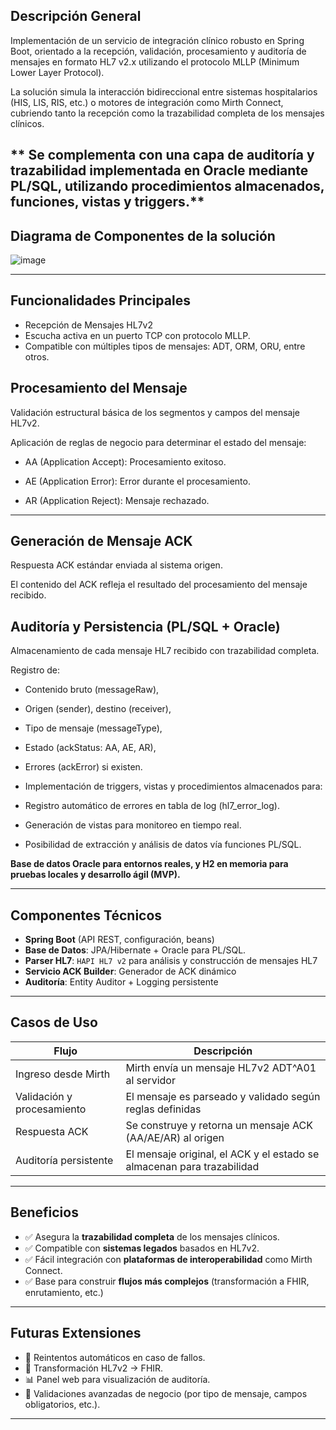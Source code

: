 ## Descripción General

Implementación de un servicio de integración clínico robusto en Spring Boot, orientado a la recepción, validación, procesamiento y auditoría de mensajes en formato HL7 v2.x utilizando el protocolo MLLP (Minimum Lower Layer Protocol).

La solución simula la interacción bidireccional entre sistemas hospitalarios (HIS, LIS, RIS, etc.) o motores de integración como Mirth Connect, cubriendo tanto la recepción como la trazabilidad completa de los mensajes clínicos.

** Se complementa con una capa de auditoría y trazabilidad implementada en Oracle mediante PL/SQL, utilizando procedimientos almacenados, funciones, vistas y triggers.**
---
## Diagrama de Componentes de la solución
![image](https://github.com/user-attachments/assets/37c9a6df-cc96-42d4-92e2-5524bf744bbb)

---

## Funcionalidades Principales
- Recepción de Mensajes HL7v2
- Escucha activa en un puerto TCP con protocolo MLLP.
- Compatible con múltiples tipos de mensajes: ADT, ORM, ORU, entre otros.

## Procesamiento del Mensaje
Validación estructural básica de los segmentos y campos del mensaje HL7v2.

Aplicación de reglas de negocio para determinar el estado del mensaje:

- AA (Application Accept): Procesamiento exitoso.

- AE (Application Error): Error durante el procesamiento.

- AR (Application Reject): Mensaje rechazado.
--- 

## Generación de Mensaje ACK
Respuesta ACK estándar enviada al sistema origen.

El contenido del ACK refleja el resultado del procesamiento del mensaje recibido.

## Auditoría y Persistencia (PL/SQL + Oracle)

Almacenamiento de cada mensaje HL7 recibido con trazabilidad completa.

Registro de:

- Contenido bruto (messageRaw),

- Origen (sender), destino (receiver),

- Tipo de mensaje (messageType),

- Estado (ackStatus: AA, AE, AR),

- Errores (ackError) si existen.

- Implementación de triggers, vistas y procedimientos almacenados para:

- Registro automático de errores en tabla de log (hl7_error_log).

- Generación de vistas para monitoreo en tiempo real.

- Posibilidad de extracción y análisis de datos vía funciones PL/SQL.

**Base de datos Oracle para entornos reales, y H2 en memoria para pruebas locales y desarrollo ágil (MVP).**


---

## Componentes Técnicos

- **Spring Boot** (API REST, configuración, beans)
- **Base de Datos**: JPA/Hibernate + Oracle para PL/SQL.
- **Parser HL7**: `HAPI HL7 v2` para análisis y construcción de mensajes HL7
- **Servicio ACK Builder**: Generador de ACK dinámico
- **Auditoría**: Entity Auditor + Logging persistente

---

## Casos de Uso

| Flujo                             | Descripción                                                                 |
|----------------------------------|-----------------------------------------------------------------------------|
| Ingreso desde Mirth              | Mirth envía un mensaje HL7v2 ADT^A01 al servidor                             |
| Validación y procesamiento       | El mensaje es parseado y validado según reglas definidas                    |
| Respuesta ACK                    | Se construye y retorna un mensaje ACK (AA/AE/AR) al origen                  |
| Auditoría persistente            | El mensaje original, el ACK y el estado se almacenan para trazabilidad      |

---

## Beneficios

- ✅ Asegura la **trazabilidad completa** de los mensajes clínicos.
- ✅ Compatible con **sistemas legados** basados en HL7v2.
- ✅ Fácil integración con **plataformas de interoperabilidad** como Mirth Connect.
- ✅ Base para construir **flujos más complejos** (transformación a FHIR, enrutamiento, etc.)

---

## Futuras Extensiones

- 🔄 Reintentos automáticos en caso de fallos.
- 🔁 Transformación HL7v2 → FHIR.
- 📊 Panel web para visualización de auditoría.
- 🔐 Validaciones avanzadas de negocio (por tipo de mensaje, campos obligatorios, etc.).

---
